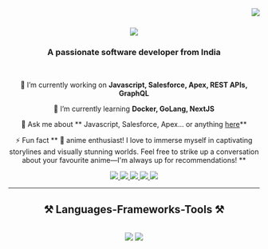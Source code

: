 <img align="right" src="![](https://komarev.com/ghpvc/?username=VamsiMudaliar&abbreviated=true)" />

<h1 align="center">
    <img src="https://readme-typing-svg.herokuapp.com/?font=Righteous&size=35&center=true&vCenter=true&width=500&height=70&duration=4000&lines=Hi+There!+👋;+I'm+Vamsi+Mudaliar!;" />
</h1>

<h3 align="center">A passionate software developer from India </h3>

<br/>

<div align="center">
 
 🔭 I’m currently working on **Javascript, Salesforce, Apex, REST APIs, GraphQL**
 
 🌱 I’m currently learning **Docker, GoLang, NextJS**

💬 Ask me about ** Javascript, Salesforce, Apex... or anything [here](https://github.com/VamsiMudaliar/VamsiMudaliar/issues)**

⚡ Fun fact ** 🎌 anime enthusiast! I love to immerse myself in captivating storylines and visually stunning worlds. Feel free to strike up a conversation about your favourite anime—I'm always up for recommendations! **

 </div>
 
<div align="center"> 
  <a href="mailto:vamsimudaliar@gmail.com">
    <img src="https://img.shields.io/badge/Gmail-333333?style=for-the-badge&logo=gmail&logoColor=red" />
  </a>
  <a href="https://www.linkedin.com/in/vamsi-mudaliar" target="_blank">
    <img src="https://img.shields.io/badge/LinkedIn-0077B5?style=for-the-badge&logo=linkedin&logoColor=white" target="_blank" />
  </a>
  <a href="https://www.salesforce.com/trailblazer/vamsimudaliar" target="_blank">
    <img src="https://img.shields.io/badge/Salesforce-00A1E0?style=for-the-badge&logo=Salesforce&logoColor=white" target="_blank" />
  </a>
  <a href="https://leetcode.com/vamsimudaliar" target="_blank">
    <img src="https://img.shields.io/badge/-LeetCode-FFA116?style=for-the-badge&logo=LeetCode&logoColor=white" target="_blank" />
  </a>
   <a href="https://auth.geeksforgeeks.org/user/vamsimudaliar1" target="_blank">
    <img src="https://img.shields.io/badge/GeeksforGeeks-298D46?style=for-the-badge&logo=geeksforgeeks&logoColor=white" target="_blank" />
  </a>
</div>

 <hr/>
 
<h2 align="center">⚒️ Languages-Frameworks-Tools ⚒️</h2>
<br/>
<div align="center">
    <img src="https://skillicons.dev/icons?i=html,css,javascript,react,vscode,github,figma,tailwind,git,gitlab" />
    <img src="https://skillicons.dev/icons?i=nodejs,redis,graphql,express,mongodb,vite,java,nextjs,mysql,prisma" /><br>
</div>

<br/>
